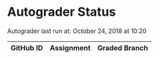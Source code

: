 # Autograder Status
Autograder last run at: October 24, 2018 at 10:20

| GitHub ID | Assignment | Graded Branch |
|-----------|------------|---------------|
